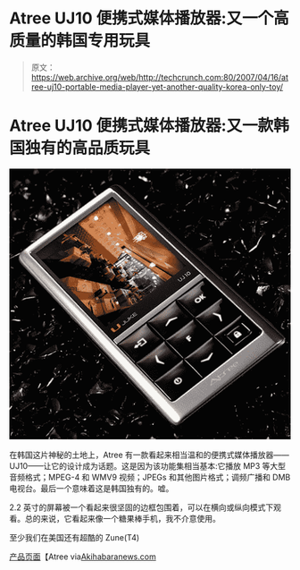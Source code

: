 # Atree UJ10 便携式媒体播放器:又一个高质量的韩国专用玩具

> 原文：<https://web.archive.org/web/http://techcrunch.com:80/2007/04/16/atree-uj10-portable-media-player-yet-another-quality-korea-only-toy/>

# Atree UJ10 便携式媒体播放器:又一款韩国独有的高品质玩具

[![atreeuj10.jpg](img/9a1dffac7cfc173b6d6e27acd7648869.png)](https://web.archive.org/web/20130628160903/http://tctechcrunch2011.files.wordpress.com/2007/04/atreeuj10.jpg "atreeuj10.jpg")

在韩国这片神秘的土地上，Atree 有一款看起来相当温和的便携式媒体播放器——UJ10——让它的设计成为话题。这是因为该功能集相当基本:它播放 MP3 等大型音频格式；MPEG-4 和 WMV9 视频；JPEGs 和其他图片格式；调频广播和 DMB 电视台。最后一个意味着这是韩国独有的。嘘。

2.2 英寸的屏幕被一个看起来很坚固的边框包围着，可以在横向或纵向模式下观看。总的来说，它看起来像一个糖果棒手机，我不介意使用。

至少我们在美国还有超酷的 Zune(T4)

[产品页面](https://web.archive.org/web/20130628160903/http://www.atree.com/notice/notice_read.asp?Menucategory=1&mvalue=notice_list&svalue=sb3&boardno=194)【Atree via[Akihabaranews.com](https://web.archive.org/web/20130628160903/http://www.akihabaranews.com/en/news-13638-A+SWEET+PMP+DMB+by+Atree.html)
